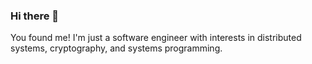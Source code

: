 ### Hi there 👋


You found me! I'm just a software engineer with interests in distributed systems, cryptography, and systems programming.


